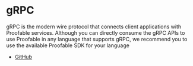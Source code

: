 # gRPC

gRPC is the modern wire protocol that connects client applications with Proofable services. Although you can directly consume the gRPC APIs to use Proofable in any language that supports gRPC, we recommend you to use the available Proofable SDK for your language

- [GitHub](https://github.com/SouthbankSoftware/proofable/tree/master/pkg/protos)
